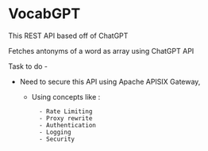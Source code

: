 # VocabGPT

This REST API based off of ChatGPT

Fetches antonyms of a word as array using ChatGPT API

Task to do - 
- Need to secure this API using Apache APISIX Gateway, 
    - Using concepts like :

            - Rate Limiting
            - Proxy rewrite
            - Authentication
            - Logging
            - Security
